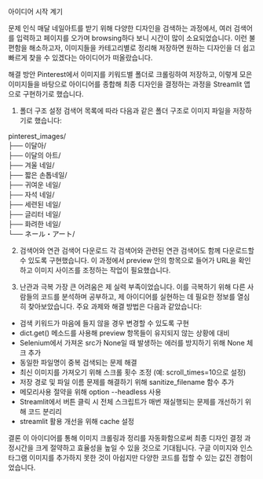 아이디어 시작 계기

문제 인식
매달 네일아트를 받기 위해 다양한 디자인을 검색하는 과정에서, 여러 검색어를 입력하고 페이지를 오가며 browsing하다 보니 시간이 많이 소요되었습니다. 이런 불편함을 해소하고자, 이미지들을 카테고리별로 정리해 저장하면 원하는 디자인을 더 쉽고 빠르게 찾을 수 있겠다는 아이디어가 떠올랐습니다.

해결 방안
Pinterest에서 이미지를 키워드별 폴더로 크롤링하여 저장하고, 이렇게 모은 이미지들을 바탕으로 아이디어를 종합해 최종 디자인을 결정하는 과정을 Streamlit 앱으로 구현하기로 했습니다.

1. 폴더 구조 설정
검색어 목록에 따라 다음과 같은 폴더 구조로 이미지 파일을 저장하기로 했습니다:

pinterest_images/        
    ├── 이달아/     
    ├── 이달의 아트/     
    ├── 겨울 네일/            
    ├── 짧은 손톱네일/          
    ├── 귀여운 네일/           
    ├── 자석 네일/              
    ├── 세련된 네일/          
    ├── 글리터 네일/              
    ├── 화려한 네일/            
    └── ネール・アート/                 

2. 검색어와 연관 검색어 다운로드
각 검색어와 관련된 연관 검색어도 함께 다운로드할 수 있도록 구현했습니다. 이 과정에서 preview 안의 항목으로 들어가 URL을 확인하고 이미지 사이즈를 조정하는 작업이 필요했습니다.

3. 난관과 극복
가장 큰 어려움은 제 실력 부족이었습니다. 이를 극복하기 위해 다른 사람들의 코드를 분석하며 공부하고, 제 아이디어를 실현하는 데 필요한 정보를 열심히 찾아보았습니다. 주요 과제와 해결 방법은 다음과 같았습니다:

- 검색 키워드가 마음에 들지 않을 경우 변경할 수 있도록 구현
- dict.get() 메소드를 사용해 preview 항목들이 유지되지 않는 상황에 대비
- Selenium에서 가져온 src가 None일 때 발생하는 에러를 방지하기 위해 None 체크 추가
- 동일한 파일명이 중복 검색되는 문제 해결
- 최신 이미지를 가져오기 위해 스크롤 횟수 조정 (예: scroll_times=10으로 설정)
- 저장 경로 및 파일 이름 문제를 해결하기 위해 sanitize_filename 함수 추가
- 메모리사용 절약을 위해 option --headless 사용
- Streamlit에서 버튼 클릭 시 전체 스크립트가 매번 재실행되는 문제를 개선하기 위해 코드 분리리
- streamlit 활용 개선을 위해 cache 설정


결론
이 아이디어를 통해 이미지 크롤링과 정리를 자동화함으로써 최종 디자인 결정 과정시간을 크게 절약하고 효율성을 높일 수 있을 것으로 기대됩니다. 구글 이미지와 인스타그램 이미지를 추가하지 못한 것이 아쉽지만 다양한 코드를 접할 수 있는 값진 경험이었습니다.



